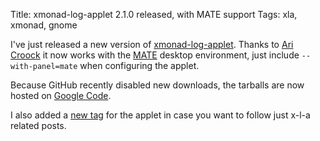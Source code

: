 Title: xmonad-log-applet 2.1.0 released, with MATE support
Tags: xla, xmonad, gnome

I've just released a new version of [xmonad-log-applet][]. Thanks to
[Ari Croock][] it now works with the [MATE][] desktop environment, just include
`--with-panel=mate` when configuring the applet.

Because GitHub recently disabled new downloads, the tarballs are now hosted on
[Google Code][].

I also added a [new tag][] for the applet in case you want to follow just x-l-a
related posts.


  [xmonad-log-applet]: https://github.com/alexkay/xmonad-log-applet
  [Ari Croock]: https://github.com/geniass
  [MATE]: http://mate-desktop.org/
  [Google Code]: https://code.google.com/p/xmonad-log-applet/downloads/list
  [new tag]: /tag/xla.html
